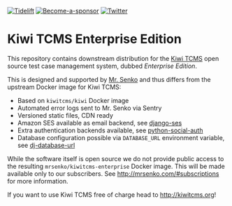 [![Tidelift](https://tidelift.com/badges/package/pypi/kiwitcms)](https://tidelift.com/subscription/pkg/pypi-kiwitcms?utm_source=pypi-kiwitcms&utm_medium=github&utm_campaign=enterprise)
[![Become-a-sponsor](https://opencollective.com/kiwitcms/tiers/sponsor/badge.svg?label=sponsors&color=brightgreen)](https://opencollective.com/kiwitcms#contributors)
[![Twitter](https://img.shields.io/twitter/follow/KiwiTCMS.svg)](https://twitter.com/KiwiTCMS)


Kiwi TCMS Enterprise Edition
============================

This repository contains downstream distribution for the
[Kiwi TCMS](http://kiwitcms.org) open source test case management
system, dubbed *Enterprise Edition*.

This is designed and supported by [Mr. Senko](http://mrsenko.com)
and thus differs from the upstream Docker image for Kiwi TCMS:

* Based on `kiwitcms/kiwi` Docker image
* Automated error logs sent to Mr. Senko via Sentry
* Versioned static files, CDN ready
* Amazon SES available as email backend,
  see [django-ses](https://github.com/django-ses/django-ses)
* Extra authentication backends available, see
  [python-social-auth](http://python-social-auth-docs.readthedocs.io/en/latest/backends/index.html#supported-backends)
* Database configuration possible via `DATABASE_URL` environment
  variable, see [dj-database-url](https://github.com/kennethreitz/dj-database-url)

While the software itself is open source we do not provide public
access to the resulting `mrsenko/kiwitcms-enterprise` Docker image.
This will be made available only to our subscribers.
See http://mrsenko.com/#subscriptions for more information.

If you want to use Kiwi TCMS free of charge head to http://kiwitcms.org!
